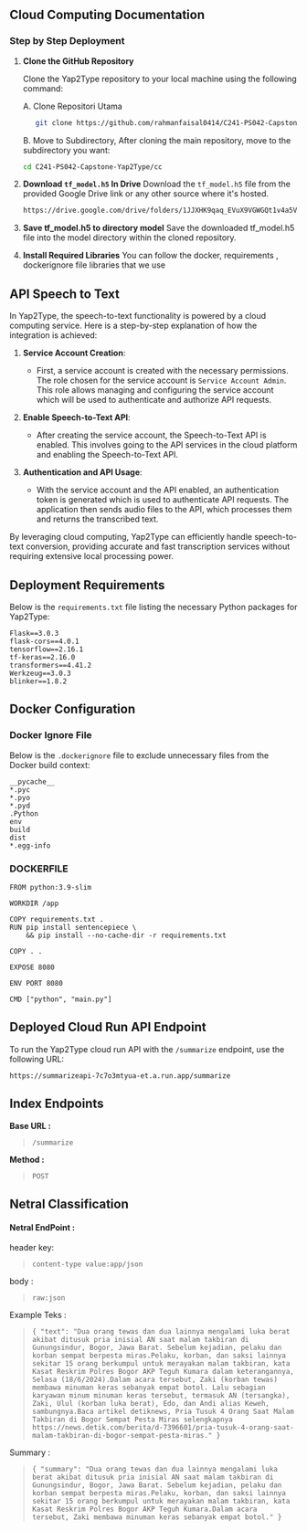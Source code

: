 
## Cloud Computing Documentation

### Step by Step Deployment

1. **Clone the GitHub Repository**

   Clone the Yap2Type repository to your local machine using the following command:

   A. Clone Repositori Utama

   ```bash
      git clone https://github.com/rahmanfaisal0414/C241-PS042-Capstone-Yap2Type.git
   ```
   
   B. Move to Subdirectory, After cloning the main repository, move to the subdirectory you want:

   ```bash
   cd C241-PS042-Capstone-Yap2Type/cc
   ```

2. **Download `tf_model.h5` In Drive**
   Download the `tf_model.h5` file from the provided Google Drive link or any other source where it's hosted.

   ```bash
   https://drive.google.com/drive/folders/1JJXHK9qaq_EVuX9VGWGQt1v4a5VtBJQj?usp=sharing

3. **Save tf_model.h5 to directory model**
   Save the downloaded tf_model.h5 file into the model directory within the cloned repository. 

4. **Install Required Libraries**
   You can follow the docker, requirements , dockerignore file libraries that we use

## API Speech to Text

In Yap2Type, the speech-to-text functionality is powered by a cloud computing service. Here is a step-by-step explanation of how the integration is achieved:

1. **Service Account Creation**:
   - First, a service account is created with the necessary permissions. The role chosen for the service account is `Service Account Admin`. This role allows managing and configuring the service account which will be used to authenticate and authorize API requests.

2. **Enable Speech-to-Text API**:
   - After creating the service account, the Speech-to-Text API is enabled. This involves going to the API services in the cloud platform and enabling the Speech-to-Text API.

3. **Authentication and API Usage**:
   - With the service account and the API enabled, an authentication token is generated which is used to authenticate API requests. The application then sends audio files to the API, which processes them and returns the transcribed text.

By leveraging cloud computing, Yap2Type can efficiently handle speech-to-text conversion, providing accurate and fast transcription services without requiring extensive local processing power.

## Deployment Requirements

Below is the `requirements.txt` file listing the necessary Python packages for Yap2Type:

```plaintext
Flask==3.0.3
flask-cors==4.0.1
tensorflow==2.16.1
tf-keras==2.16.0
transformers==4.41.2
Werkzeug==3.0.3
blinker==1.8.2
```

## Docker Configuration

### Docker Ignore File

Below is the `.dockerignore` file to exclude unnecessary files from the Docker build context:

```plaintext
__pycache__
*.pyc
*.pyo
*.pyd
.Python
env
build
dist
*.egg-info
```

### DOCKERFILE

```plaintext
FROM python:3.9-slim

WORKDIR /app

COPY requirements.txt .
RUN pip install sentencepiece \
    && pip install --no-cache-dir -r requirements.txt

COPY . .

EXPOSE 8080

ENV PORT 8080

CMD ["python", "main.py"]
```

## Deployed Cloud Run API Endpoint
To run the Yap2Type cloud run API with the `/summarize` endpoint, use the following URL:

```plaintext
https://summarizeapi-7c7o3mtyua-et.a.run.app/summarize
```


## Index Endpoints
**Base URL :**

> `/summarize`

**Method :**

> `POST`

## Netral Classification
#### Netral EndPoint : <br>
header key: 

> `content-type value:app/json`

body :
> `raw:json`

Example Teks :
> `{
    "text": "Dua orang tewas dan dua lainnya mengalami luka berat akibat ditusuk pria inisial AN saat malam takbiran di Gunungsindur, Bogor, Jawa Barat. Sebelum kejadian, pelaku dan korban sempat berpesta miras.Pelaku, korban, dan saksi lainnya sekitar 15 orang berkumpul untuk merayakan malam takbiran, kata Kasat Reskrim Polres Bogor AKP Teguh Kumara dalam keterangannya, Selasa (18/6/2024).Dalam acara tersebut, Zaki (korban tewas) membawa minuman keras sebanyak empat botol. Lalu sebagian karyawan minum minuman keras tersebut, termasuk AN (tersangka), Zaki, Ulul (korban luka berat), Edo, dan Andi alias Keweh, sambungnya.Baca artikel detiknews, Pria Tusuk 4 Orang Saat Malam Takbiran di Bogor Sempat Pesta Miras selengkapnya https://news.detik.com/berita/d-7396601/pria-tusuk-4-orang-saat-malam-takbiran-di-bogor-sempat-pesta-miras."
}`

Summary :
> `{
    "summary": "Dua orang tewas dan dua lainnya mengalami luka berat akibat ditusuk pria inisial AN saat malam takbiran di Gunungsindur, Bogor, Jawa Barat. Sebelum kejadian, pelaku dan korban sempat berpesta miras.Pelaku, korban, dan saksi lainnya sekitar 15 orang berkumpul untuk merayakan malam takbiran, kata Kasat Reskrim Polres Bogor AKP Teguh Kumara.Dalam acara tersebut, Zaki membawa minuman keras sebanyak empat botol."
}`
